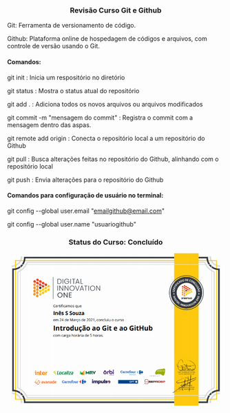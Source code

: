 <h3 align="center"> Revisão Curso Git e Github </h3>

Git: Ferramenta de versionamento de código. 

Github: Plataforma online de hospedagem de códigos e arquivos, com controle de versão usando o Git.

<h4> Comandos: </h4>

git init : Inicia um respositório no diretório

git status : Mostra o status atual do repositório

git add . : Adiciona todos os novos arquivos ou arquivos modificados

git commit -m "mensagem do commit" : Registra o commit com a mensagem dentro das aspas.

git remote add origin <linkdorepositorio> : Conecta o repositório local a um repositório do Github
  
git pull : Busca alterações feitas no repositório do Github, alinhando com o repositório local
  
git push : Envia alterações para o repositório do Github

<h4>Comandos para configuração de usuário no terminal: </h4>

git config --global user.email "emailgithub@email.com" 
  
git config --global user.name "usuariogithub" 
  
<div align="center">
  
 <h3> Status do Curso: Concluído </h3>
  
 <img src="https://github.com/inessouza/bootcamp-santander/blob/main/git-e-github/imagens/certificado-InesSouza.PNG?raw=true"/>
  
</div>
